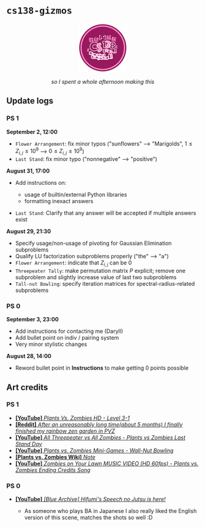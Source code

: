 # `cs138-gizmos`

<div align="center">

<img src="./assets/138_logo.png" width="25%" />

<i>so I spent a whole afternoon making this</i>

</div>

## Update logs

### PS 1

**September 2, 12:00**

- `Flower Arrangement`: fix minor typos ("sunflowers" –> "Marigolds", $`1 \le Z_{i,j} \le 10^9`$ –> $`0 \le Z_{i,j} \le 10^9`$)
- `Last Stand`: fix minor typo ("nonnegative" –> "positive")

**August 31, 17:00**

- Add instructions on:

  - usage of builtin/external Python libraries
  - formatting inexact answers

- `Last Stand`: Clarify that any answer will be accepted if multiple answers exist

**August 29, 21:30**

- Specify usage/non-usage of pivoting for Gaussian Elimination subproblems
- Qualify LU factorization subproblems properly ("the" –> "a")
- `Flower Arrangement`: indicate that $`Z_{i,j}`$ can be $`0`$
- `Threepeater Tally`: make permutation matrix $`P`$ explicit; remove one subproblem and slightly increase value of last two subproblems
- `Tall-nut Bowling`: specify iteration matrices for spectral-radius-related subproblems

### PS 0

**September 3, 23:00**

- Add instructions for contacting me (Daryll)
- Add bullet point on indiv / pairing system
- Very minor stylistic changes

**August 28, 14:00**

- Reword bullet point in **Instructions** to make getting $`0`$ points possible

## Art credits

### PS 1

- [**\[YouTube\]** _Plants Vs. Zombies HD - Level 3-1_](https://www.youtube.com/watch?v=NshfGOoSDOw)
- [**\[Reddit\]** _After an unreasonably long time(about 5 months) I finally finished my rainbow zen garden in PVZ_](https://www.reddit.com/r/PlantsVSZombies/comments/i7onhm/after_an_unreasonably_long_timeabout_5_months_i/)
- [**\[YouTube\]** _All Threepeater vs All Zombies - Plants vs Zombies Last Stand Day_](https://www.youtube.com/watch?v=H_0ehr6OTRs)
- [**\[YouTube\]** _Plants vs. Zombies Mini-Games - Wall-Nut Bowling_](https://www.youtube.com/watch?v=FwLqnzXtm-M)
- [**\[Plants vs. Zombies Wiki\]** _Note_](https://plantsvszombies.fandom.com/wiki/Note)
- [**\[YouTube\]** _Zombies on Your Lawn MUSIC VIDEO (HD 60fps) - Plants vs. Zombies Ending Credits Song_](https://www.youtube.com/watch?v=Jb9caDRp_30)

### PS 0

- [**\[YouTube\]** _\[Blue Archive\] Hifumi's Speech no Jutsu is here!_](https://www.youtube.com/watch?v=xeMNQBdg-Wo)

  - As someone who plays BA in Japanese I also really liked the English version of this scene, matches the shots so well :D
